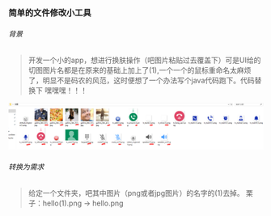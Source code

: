 ### 简单的文件修改小工具

###### 背景

>开发一个小的app，想进行换肤操作（吧图片粘贴过去覆盖下）可是UI给的切图图片名都是在原来的基础上加上了(1),一个一个的鼠标重命名太麻烦了，明显不是码农的风范，这时便想了一个办法写个java代码跑下。代码替换下 嘿嘿嘿！！！

 ![image](https://github.com/sunnnydaydev/JavaSEProject/raw/master/src/photo/test.png)
 
###### 转换为需求

> 给定一个文件夹，吧其中图片（png或者jpg图片）的名字的(1)去掉。
> 栗子：hello(1).png -> hello.png


